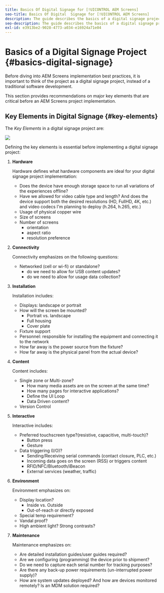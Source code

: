```yaml
---
title: Basics Of Digital Signage for [!UICONTROL AEM Screens]
seo-title: Basics Of Digital  Signage for [!UICONTROL AEM Screens]
description: The guide describes the basics of a digital signage project
seo-description: The guide describes the basics of a digital signage project
exl-id: e3913be2-9028-4773-a034-e16924a71e04
---
```

# Basics of a Digital Signage Project {#basics-digital-signage}

Before diving into AEM Screens implementation best practices, it is important to think of the project as a digital signage project, instead of a traditional software development.

This section provides recommendations on major key elements that are critical  before an AEM Screens project implementation.

## Key Elements in Digital Signage {#key-elements}

The *Key Elements* in a digital signage project are:

![](/help/assets/Elements-Revised.png)

Defining the key elements is essential before implementing a digital signage project:

1. **Hardware**

   Hardware defines what hardware components are ideal for your digital signage project implementation:
   * Does the device have enough storage space to run all variations of the experiences offline?
   * Have we allowed for video cable type and length? And does the device support both the desired resolutions (HD, FullHD, 4K, etc.) and video codecs I'm planning to deploy (h.264, h.265, etc.)
   * Usage of physical copper wire
   * Size of screens
   * Number of screens
     * orientation
     * aspect ratio
     * resolution preference

1. **Connectivity**

   Connectivity emphasizes on the following questions:
   * Networked (cell or wi-fi) or standalone?
     * do we need to allow for USB content updates?
     * do we need to allow for usage data collection?
  
1. **Installation**

   Installation includes:
   * Displays: landscape or portrait
   * How will the screen be mounted?
     * Portrait vs. landscape
     * Full housing
     * Cover plate
   * Fixture support
   * Personnel: responsible for installing the equipment and connecting it to the network
   * How far away is the power source from the fixture?
   * How far away is the physical panel from the actual device?

1. **Content**

   Content includes:
   * Single zone or Multi-zone?
     * How many media assets are on the screen at the same time?
     * How many pages for interactive applications?
     * Define the UI Loop
     * Data Driven content?
   * Version Control
   
1. **Interactive**
  
   Interactive includes:
   * Preferred touchscreen type?(resistive, capacitive, multi-touch)?
     * Button press
     * Gesture
   * Data triggering (I/O)?
     * Sending/Receiving serial commands (contact closure, PLC, etc.)
     * Incoming data goes on the screen (RSS) or triggers content
     * RFID/NFC/Bluetooth/iBeacon
     * External services (weather, traffic)

1. **Environment**

   Environment emphasizes on:
   * Display location?
     * Inside vs. Outside
     * Out-of-reach or directly exposed
   * Special temp requirement?
   * Vandal proof?
   * High ambient light? Strong contrasts?

1. **Maintenance**

   Maintenance emphasizes on:

   * Are detailed installation guides/user guides required?
   * Are we configuring (programming) the device prior to shipment?
   * Do we need to capture each serial number for tracking purposes?
   * Are there any back-up power requirements (un-interrupted power supply)?
   * How are system updates deployed? And how are devices monitored remotely? Is an MDM solution required?
